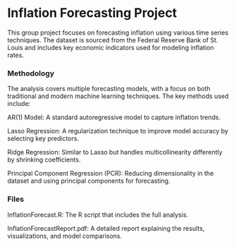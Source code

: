 # Inflation Forecasting Project

This group project focuses on forecasting inflation using various time series techniques. The dataset is sourced from the Federal Reserve Bank of St. Louis and includes key economic indicators used for modeling inflation rates.

### Methodology

The analysis covers multiple forecasting models, with a focus on both traditional and modern machine learning techniques. The key methods used include:

AR(1) Model: A standard autoregressive model to capture inflation trends.

Lasso Regression: A regularization technique to improve model accuracy by selecting key predictors.

Ridge Regression: Similar to Lasso but handles multicollinearity differently by shrinking coefficients.

Principal Component Regression (PCR): Reducing dimensionality in the dataset and using principal components for forecasting.

### Files

InflationForecast.R: The R script that includes the full analysis. 

InflationForecastReport.pdf: A detailed report explaining the results, visualizations, and model comparisons.
